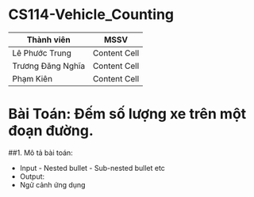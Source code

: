 # CS114-Vehicle_Counting
| Thành viên  | MSSV |
| ------------- | ------------- |
| Lê Phước Trung  | Content Cell  |
| Trương Đăng Nghĩa  | Content Cell  |
| Phạm Kiên | Content Cell  |
# Bài Toán: Đếm số lượng xe trên một đoạn đường.
##1. Mô tả bài toán:
  - Input
              - Nested bullet
                  - Sub-nested bullet etc
  - Output:
  - Ngử cảnh ứng dụng
